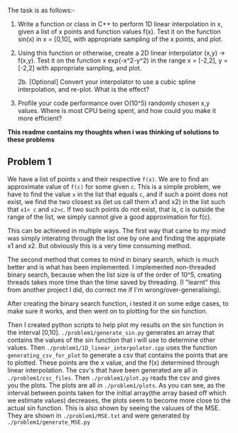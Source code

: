 The task is as follows:-
1. Write a function or class in C++ to perform 1D linear interpolation in x, given a list of x points and function values f(x).
   Test it on the function sin(x) in x = [0,10], with appropriate sampling of the x points, and plot.

2. Using this function or otherwise, create a 2D linear interpolator (x,y) -> f(x,y).
   Test it on the function x exp(-x^2-y^2) in the range x = [-2,2], y = [-2,2] with appropriate sampling, and plot.

    2b. [Optional] Convert your interpolator to use a cubic spline interpolation, and re-plot. What is the effect?

3. Profile your code performance over O(10^5) randomly chosen x,y values. Where
   is most CPU being spent, and how could you make it more efficient?

**This readme contains my thoughts when i was thinking of solutions to these problems**

## Problem 1

We have a list of points `x` and their respective `f(x)`. We are to find an approximate value of `f(c)` for some given `c`. This is a simple problem, we have to find the value `x` in the list that equals `c`, and if such a point does not exist, we find the two closest xs (let us call them x1 and x2) in the list such that `x1< c` and `x2>c`. If two such points do not exist, that is, c is outside the range of the list, we simply cannot give a good approximation for f(c).

This can be achieved in multiple ways. The first way that came to my mind was simply interating through the list one by one and finding the apprpiate x1 and x2. But obviously this is a very time consuming method.

The second method that comes to mind in binary search, which is much better and is what has been implemented. I implemented non-threaded binary search, because when the list size is of the order of 10^5, creating threads takes more time than the time saved by threading. (I "learnt" this from another project I did, do correct me if I'm wrong/over-generalising).

After creating the binary search function, i tested it on some edge cases, to make sure it works, and then went on to plotting for the sin function.

Then I created python scripts to help plot my results on the sin function in the interval [0,10]. `./problem1/generate_sin.py` generates an array that contains the values of the sin function that i will use to determine other values. Then `./problem1/1D_linear_interpolator.cpp` uses the function `generating_csv_for_plot` to generate a csv that contains the points that are to plotted. These points are the x value, and the f(x) determined through linear interpolation. The csv's that have been generated are all in `./problem1/csc_files`. Then `./problem1/plot.py` reads the csv and gives you the plots. The plots are all in `./problem1/plots`. As you can see, as the interval between points taken for the initial array(the array based off which we estimate values) decreases, the plots seem to become more close to the actual sin function. This is also shown by seeing the valuues of the MSE. They are shown in `./problem1/MSE.txt` and were generated by `./problem1/generate_MSE.py`
